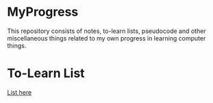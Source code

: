 # MyProgress
This repository consists of notes, to-learn lists, 
pseudocode and other miscellaneous things 
related to my own progress in learning computer things.

# To-Learn List
[List here](TOLEARN.md)
